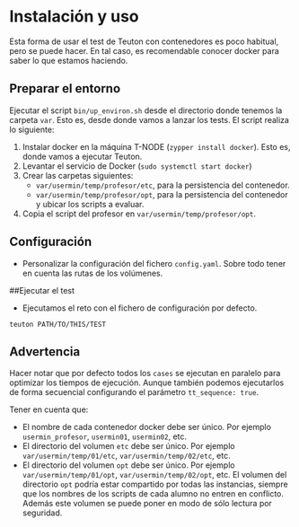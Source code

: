 
# Instalación y uso

Esta forma de usar el test de Teuton con contenedores es poco habitual, pero se puede hacer. En tal caso, es recomendable conocer docker para saber lo que estamos haciendo.

## Preparar el entorno

Ejecutar el script `bin/up_environ.sh` desde el directorio donde tenemos la carpeta `var`. Esto es, desde  donde vamos a lanzar los tests. El script realiza lo siguiente:
1. Instalar docker en la máquina T-NODE (`zypper install docker`). Esto es, donde vamos a ejecutar Teuton.
2. Levantar el servicio de Docker (`sudo systemctl start docker`)
3. Crear las carpetas siguientes:
    * `var/usermin/temp/profesor/etc`, para la persistencia del contenedor.
    * `var/usermin/temp/profesor/opt`, para la persistencia del contenedor y ubicar los scripts a evaluar.
4. Copia el script del profesor en `var/usermin/temp/profesor/opt`.

## Configuración

* Personalizar la configuración del fichero `config.yaml`. Sobre todo tener en cuenta las rutas de los volúmenes.

##Ejecutar el test

* Ejecutamos el reto con el fichero de configuración por defecto.
```
teuton PATH/TO/THIS/TEST
```

## Advertencia

Hacer notar que por defecto todos los `cases` se ejecutan en paralelo para optimizar los tiempos de ejecución. Aunque también podemos ejecutarlos de forma secuencial configurando el parámetro `tt_sequence: true`.

Tener en cuenta que:
* El nombre de cada contenedor docker debe ser único. Por ejemplo `usermin_profesor`, `usermin01`, `usermin02`, etc.
* El directorio del volumen `etc` debe ser único. Por ejemplo `var/usermin/temp/01/etc`, `var/usermin/temp/02/etc`, etc.
* El directorio del volumen `opt` debe ser único. Por ejemplo `var/usermin/temp/01/opt`, `var/usermin/temp/02/opt`, etc. El volumen del directorio `opt` podría estar compartido por todas las instancias, siempre que los nombres de los scripts de cada alumno no entren en conflicto. Además este volumen se puede poner en modo de sólo lectura por seguridad.
